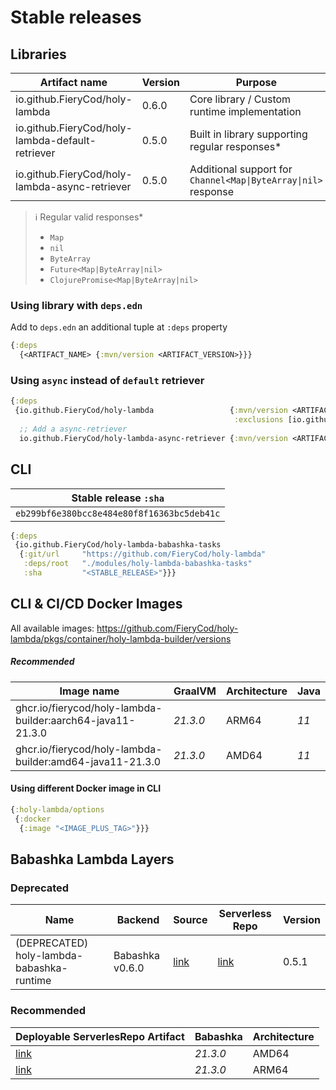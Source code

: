 # Stable releases
## Libraries
| Artifact name                                    | Version | Purpose                                                                |
|--------------------------------------------------|---------|------------------------------------------------------------------------|
| io.github.FieryCod/holy-lambda                   | 0.6.0   | Core library / Custom runtime implementation                           |
| io.github.FieryCod/holy-lambda-default-retriever | 0.5.0   | Built in library supporting regular responses*                         |
| io.github.FieryCod/holy-lambda-async-retriever   | 0.5.0   | Additional support for `Channel<Map\|ByteArray\|nil>` response |

> :information_source: Regular valid responses*
> - `Map`
> - `nil`
> - `ByteArray`
> - `Future<Map|ByteArray|nil>`
> - `ClojurePromise<Map|ByteArray|nil>`

### Using library with `deps.edn`
Add to `deps.edn` an additional tuple at `:deps` property
 ```clojure deps.edn
 {:deps 
   {<ARTIFACT_NAME> {:mvn/version <ARTIFACT_VERSION>}}}
 ```
### Using `async` instead of `default` retriever
 ```clojure deps.edn
 {:deps 
  {io.github.FieryCod/holy-lambda                 {:mvn/version <ARTIFACT_VERSION>
                                                   :exclusions [io.github.FieryCod/holy-lambda-default-retriever]}
   ;; Add a async-retriever
   io.github.FieryCod/holy-lambda-async-retriever {:mvn/version <ARTIFACT_VERSION>}}}
 ```
 
## CLI
  | Stable release `:sha`                      |
  |--------------------------------------------|
  | `eb299bf6e380bcc8e484e80f8f16363bc5deb41c` |

  ```clojure bb.edn
  {:deps 
   {io.github.FieryCod/holy-lambda-babashka-tasks
    {:git/url     "https://github.com/FieryCod/holy-lambda"
     :deps/root   "./modules/holy-lambda-babashka-tasks"
     :sha         "<STABLE_RELEASE>"}}}
  ```
## CLI & CI/CD Docker Images
All available images: https://github.com/FieryCod/holy-lambda/pkgs/container/holy-lambda-builder/versions

##### Recommended
  | Image name                                                 | GraalVM  | Architecture | Java |
  |------------------------------------------------------------|----------|--------------|------|
  | ghcr.io/fierycod/holy-lambda-builder:aarch64-java11-21.3.0 | *21.3.0* | ARM64        | *11* |
  | ghcr.io/fierycod/holy-lambda-builder:amd64-java11-21.3.0   | *21.3.0* | AMD64        | *11* |

#### Using different Docker image in CLI
  ```clojure bb.edn
  {:holy-lambda/options 
   {:docker 
    {:image "<IMAGE_PLUS_TAG>"}}}
  ```
  
## Babashka Lambda Layers
### Deprecated
  | Name                         | Backend         | Source                                                                                         | Serverless Repo                                                                                                   | Version |
  |------------------------------|-----------------|------------------------------------------------------------------------------------------------|-------------------------------------------------------------------------------------------------------------------|---------|
  | (DEPRECATED) holy-lambda-babashka-runtime | Babashka v0.6.0 | [link](https://github.com/FieryCod/holy-lambda/tree/master/modules/holy-lambda-babashka-layer) | [link](https://serverlessrepo.aws.amazon.com/applications/eu-central-1/443526418261/holy-lambda-babashka-runtime) | 0.5.1   |

### Recommended
  | Deployable ServerlesRepo Artifact                                                                                       | Babashka | Architecture |
  |-------------------------------------------------------------------------------------------------------------------------|----------|--------------|
  | [link](https://serverlessrepo.aws.amazon.com/applications/eu-central-1/443526418261/holy-lambda-babashka-runtime-amd64) | *21.3.0* | AMD64        |
  | [link](https://serverlessrepo.aws.amazon.com/applications/eu-central-1/443526418261/holy-lambda-babashka-runtime-arm64) | *21.3.0* | ARM64        |
